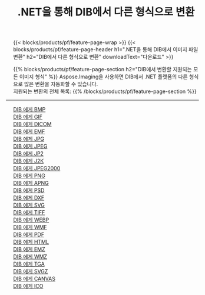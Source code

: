 ﻿---
title: .NET을 통해 DIB에서 다른 형식으로 변환 
weight: 3920
url: /ko/net/conversion/from/dib 
lang: ko
langdirlevel: 2
locales: zh-hans,ja,it,ru,de,es,fr,nl,id,lt,pl,pt,vi,tr,ko,zh-hant,ar,hi,th,sv,cs,uk,he
description: Aspose.Imaging을 사용하면 DIB에서 다른 형식으로 쉽게 변환할 수 있습니다.
---

{{< blocks/products/pf/feature-page-wrap >}}
{{< blocks/products/pf/feature-page-header h1=".NET을 통해 DIB에서 이미지 파일 변환" h2="DIB에서 다른 형식으로 변환" downloadText="다운로드" >}}


{{% blocks/products/pf/feature-page-section  h2="DIB에서 변환할 지원되는 모든 이미지 형식" %}}
Aspose.Imaging을 사용하면 DIB에서 .NET 플랫폼의 다른 형식으로 많은 변환을 자동화할 수 있습니다.
<br/>
지원되는 변환의 전체 목록:
{{% /blocks/products/pf/feature-page-section %}}
<div class="container-fluid productfamilypage bg-gray">
    <div class="convertypes bg-gray agp-content section">
        <div class="container">
		<hr style="margin-left:-20px;"/>
		<div class="row other-converters">
		    <div class='col-md-2 other-converter remove-lp remove-rp'><a href="/imaging/ko/net/conversion/dib-to-bmp" >DIB 에게 BMP</a></div><div class='col-md-2 other-converter remove-lp remove-rp'><a href="/imaging/ko/net/conversion/dib-to-gif" >DIB 에게 GIF</a></div><div class='col-md-2 other-converter remove-lp remove-rp'><a href="/imaging/ko/net/conversion/dib-to-dicom" >DIB 에게 DICOM</a></div><div class='col-md-2 other-converter remove-lp remove-rp'><a href="/imaging/ko/net/conversion/dib-to-emf" >DIB 에게 EMF</a></div><div class='col-md-2 other-converter remove-lp remove-rp'><a href="/imaging/ko/net/conversion/dib-to-jpg" >DIB 에게 JPG</a></div><div class='col-md-2 other-converter remove-lp remove-rp'><a href="/imaging/ko/net/conversion/dib-to-jpeg" >DIB 에게 JPEG</a></div><div class='col-md-2 other-converter remove-lp remove-rp'><a href="/imaging/ko/net/conversion/dib-to-jp2" >DIB 에게 JP2</a></div><div class='col-md-2 other-converter remove-lp remove-rp'><a href="/imaging/ko/net/conversion/dib-to-j2k" >DIB 에게 J2K</a></div><div class='col-md-2 other-converter remove-lp remove-rp'><a href="/imaging/ko/net/conversion/dib-to-jpeg2000" >DIB 에게 JPEG2000</a></div><div class='col-md-2 other-converter remove-lp remove-rp'><a href="/imaging/ko/net/conversion/dib-to-png" >DIB 에게 PNG</a></div><div class='col-md-2 other-converter remove-lp remove-rp'><a href="/imaging/ko/net/conversion/dib-to-apng" >DIB 에게 APNG</a></div><div class='col-md-2 other-converter remove-lp remove-rp'><a href="/imaging/ko/net/conversion/dib-to-psd" >DIB 에게 PSD</a></div><div class='col-md-2 other-converter remove-lp remove-rp'><a href="/imaging/ko/net/conversion/dib-to-dxf" >DIB 에게 DXF</a></div><div class='col-md-2 other-converter remove-lp remove-rp'><a href="/imaging/ko/net/conversion/dib-to-svg" >DIB 에게 SVG</a></div><div class='col-md-2 other-converter remove-lp remove-rp'><a href="/imaging/ko/net/conversion/dib-to-tiff" >DIB 에게 TIFF</a></div><div class='col-md-2 other-converter remove-lp remove-rp'><a href="/imaging/ko/net/conversion/dib-to-webp" >DIB 에게 WEBP</a></div><div class='col-md-2 other-converter remove-lp remove-rp'><a href="/imaging/ko/net/conversion/dib-to-wmf" >DIB 에게 WMF</a></div><div class='col-md-2 other-converter remove-lp remove-rp'><a href="/imaging/ko/net/conversion/dib-to-pdf" >DIB 에게 PDF</a></div><div class='col-md-2 other-converter remove-lp remove-rp'><a href="/imaging/ko/net/conversion/dib-to-html" >DIB 에게 HTML</a></div><div class='col-md-2 other-converter remove-lp remove-rp'><a href="/imaging/ko/net/conversion/dib-to-emz" >DIB 에게 EMZ</a></div><div class='col-md-2 other-converter remove-lp remove-rp'><a href="/imaging/ko/net/conversion/dib-to-wmz" >DIB 에게 WMZ</a></div><div class='col-md-2 other-converter remove-lp remove-rp'><a href="/imaging/ko/net/conversion/dib-to-tga" >DIB 에게 TGA</a></div><div class='col-md-2 other-converter remove-lp remove-rp'><a href="/imaging/ko/net/conversion/dib-to-svgz" >DIB 에게 SVGZ</a></div><div class='col-md-2 other-converter remove-lp remove-rp'><a href="/imaging/ko/net/conversion/dib-to-canvas" >DIB 에게 CANVAS</a></div><div class='col-md-2 other-converter remove-lp remove-rp'><a href="/imaging/ko/net/conversion/dib-to-ico" >DIB 에게 ICO</a></div>
                </div>
        </div>
    </div>
</div>
<br/>

